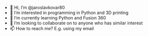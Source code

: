 - 👋 Hi, I’m @jaroslavkovar80
- 👀 I’m interested in programming in Python and 3D printing
- 🌱 I’m currently learning Python and  Fusion 360
- 💞️ I’m looking to collaborate on to anyone who has similar interest
- 📫 How to reach me? E.g. using my email

<!---
jaroslavkovar80/jaroslavkovar80 is a ✨ special ✨ repository because its `README.md` (this file) appears on your GitHub profile.
You can click the Preview link to take a look at your changes.
--->
